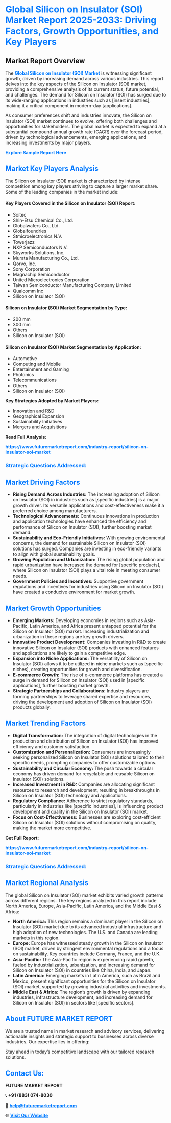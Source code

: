 <h1 style="color: #007BFF;">Global Silicon on Insulator (SOI) Market Report 2025-2033: Driving Factors, Growth Opportunities, and Key Players</h1>

<section id="overview">
<h2>Market Report Overview</h2>
<p>The <a href="https://www.futuremarketreport.com/industry-report/silicon-on-insulator-soi-market" style="color: #007BFF; text-decoration: none;"><strong>Global Silicon on Insulator (SOI) Market</strong></a> is witnessing significant growth, driven by increasing demand across various industries. This report delves into the key aspects of the Silicon on Insulator (SOI) market, providing a comprehensive analysis of its current status, future potential, and challenges. The demand for Silicon on Insulator (SOI) has surged due to its wide-ranging applications in industries such as [insert industries], making it a critical component in modern-day [applications].</p>
<p>As consumer preferences shift and industries innovate, the Silicon on Insulator (SOI) market continues to evolve, offering both challenges and opportunities for stakeholders. The global market is expected to expand at a substantial compound annual growth rate (CAGR) over the forecast period, driven by technological advancements, emerging applications, and increasing investments by major players.</p>
</section>

<section id="overview">
<p><a href="https://www.futuremarketreport.com/request-sample/reportId=26578" style="color: #007BFF; text-decoration: none;"><strong>Explore Sample Report Here</strong></a></p>
</section>

<section id="key-players">
<h2 style="color: #007BFF;">Market Key Players Analysis</h2>
<p>The Silicon on Insulator (SOI) market is characterized by intense competition among key players striving to capture a larger market share. Some of the leading companies in the market include:</p>
<h4>Key Players Covered in the Silicon on Insulator (SOI) Report:</h4>
<ul><li>Soitec</li><li>Shin-Etsu Chemical Co., Ltd.</li><li>Globalwafers Co., Ltd.</li><li>Globalfoundries</li><li>Stmicroelectronics N.V.</li><li>Towerjazz</li><li>NXP Semiconductors N.V.</li><li>Skyworks Solutions, Inc.</li><li>Murata Manufacturing Co., Ltd.</li><li>Qorvo, Inc.</li><li>Sony Corporation</li><li>Magnachip Semiconductor</li><li>United Microelectronics Corporation</li><li>Taiwan Semiconductor Manufacturing Company Limited</li><li>Qualcomm Inc</li><li>Silicon on Insulator (SOI)</li></ul>
<h4>Silicon on Insulator (SOI) Market Segmentation by Type:</h4>
<ul><li>200 mm</li><li>300 mm</li><li>Others</li><li>Silicon on Insulator (SOI)</li></ul>

<h4>Silicon on Insulator (SOI) Market Segmentation by Application:</h4>
<ul><li>Automotive</li><li>Computing and Mobile</li><li>Entertainment and Gaming</li><li>Photonics</li><li>Telecommunications</li><li>Others</li><li>Silicon on Insulator (SOI)</li></ul>
<p><strong>Key Strategies Adopted by Market Players:</strong></p>
<ul>
<li>Innovation and R&D</li>
<li>Geographical Expansion</li>
<li>Sustainability Initiatives</li>
<li>Mergers and Acquisitions</li>
</ul>
</section>

<section>
<p><strong>Read Full Analysis: </strong></p><a href="https://www.futuremarketreport.com/industry-report/silicon-on-insulator-soi-market" style="color: #007BFF; text-decoration: none;"><strong>https://www.futuremarketreport.com/industry-report/silicon-on-insulator-soi-market</strong></a>
<h3 style="color: #007BFF;">Strategic Questions Addressed:</h3>
</section>

<section id="driving-factors">
<h2 style="color: #007BFF;">Market Driving Factors</h2>
<ul>
<li><strong>Rising Demand Across Industries:</strong> The increasing adoption of Silicon on Insulator (SOI) in industries such as [specific industries] is a major growth driver. Its versatile applications and cost-effectiveness make it a preferred choice among manufacturers.</li>
<li><strong>Technological Advancements:</strong> Continuous innovations in production and application technologies have enhanced the efficiency and performance of Silicon on Insulator (SOI), further boosting market demand.</li>
<li><strong>Sustainability and Eco-Friendly Initiatives:</strong> With growing environmental concerns, the demand for sustainable Silicon on Insulator (SOI) solutions has surged. Companies are investing in eco-friendly variants to align with global sustainability goals.</li>
<li><strong>Growing Population and Urbanization:</strong> The rising global population and rapid urbanization have increased the demand for [specific products], where Silicon on Insulator (SOI) plays a vital role in meeting consumer needs.</li>
<li><strong>Government Policies and Incentives:</strong> Supportive government regulations and incentives for industries using Silicon on Insulator (SOI) have created a conducive environment for market growth.</li>
</ul>
</section>

<section id="growth-opportunities">
<h2 style="color: #007BFF;">Market Growth Opportunities</h2>
<ul>
<li><strong>Emerging Markets:</strong> Developing economies in regions such as Asia-Pacific, Latin America, and Africa present untapped potential for the Silicon on Insulator (SOI) market. Increasing industrialization and urbanization in these regions are key growth drivers.</li>
<li><strong>Innovative Product Development:</strong> Companies investing in R&D to create innovative Silicon on Insulator (SOI) products with enhanced features and applications are likely to gain a competitive edge.</li>
<li><strong>Expansion into Niche Applications:</strong> The versatility of Silicon on Insulator (SOI) allows it to be utilized in niche markets such as [specific niches], creating opportunities for growth and diversification.</li>
<li><strong>E-commerce Growth:</strong> The rise of e-commerce platforms has created a surge in demand for Silicon on Insulator (SOI) used in [specific applications], further boosting market growth.</li>
<li><strong>Strategic Partnerships and Collaborations:</strong> Industry players are forming partnerships to leverage shared expertise and resources, driving the development and adoption of Silicon on Insulator (SOI) products globally.</li>
</ul>
</section>

<section id="trending-factors">
<h2 style="color: #007BFF;">Market Trending Factors</h2>
<ul>
<li><strong>Digital Transformation:</strong> The integration of digital technologies in the production and distribution of Silicon on Insulator (SOI) has improved efficiency and customer satisfaction.</li>
<li><strong>Customization and Personalization:</strong> Consumers are increasingly seeking personalized Silicon on Insulator (SOI) solutions tailored to their specific needs, prompting companies to offer customizable options.</li>
<li><strong>Sustainability and Circular Economy:</strong> The push towards a circular economy has driven demand for recyclable and reusable Silicon on Insulator (SOI) solutions.</li>
<li><strong>Increased Investment in R&D:</strong> Companies are allocating significant resources to research and development, resulting in breakthroughs in Silicon on Insulator (SOI) technology and applications.</li>
<li><strong>Regulatory Compliance:</strong> Adherence to strict regulatory standards, particularly in industries like [specific industries], is influencing product development and quality in the Silicon on Insulator (SOI) market.</li>
<li><strong>Focus on Cost-Effectiveness:</strong> Businesses are exploring cost-efficient Silicon on Insulator (SOI) solutions without compromising on quality, making the market more competitive.</li>
</ul>
</section>

<section>
<p><strong>Get Full Report: </strong></p><a href="https://www.futuremarketreport.com/industry-report/silicon-on-insulator-soi-market" style="color: #007BFF; text-decoration: none;"><strong>https://www.futuremarketreport.com/industry-report/silicon-on-insulator-soi-market</strong></a>
<h3 style="color: #007BFF;">Strategic Questions Addressed:</h3>
</section>


<section id="regional-analysis">
<h2 style="color: #007BFF;">Market Regional Analysis</h2>
<p>The global Silicon on Insulator (SOI) market exhibits varied growth patterns across different regions. The key regions analyzed in this report include North America, Europe, Asia-Pacific, Latin America, and the Middle East & Africa:</p>
<ul>
<li><strong>North America:</strong> This region remains a dominant player in the Silicon on Insulator (SOI) market due to its advanced industrial infrastructure and high adoption of new technologies. The U.S. and Canada are leading markets in this region.</li>
<li><strong>Europe:</strong> Europe has witnessed steady growth in the Silicon on Insulator (SOI) market, driven by stringent environmental regulations and a focus on sustainability. Key countries include Germany, France, and the U.K.</li>
<li><strong>Asia-Pacific:</strong> The Asia-Pacific region is experiencing rapid growth, fueled by industrialization, urbanization, and increasing demand for Silicon on Insulator (SOI) in countries like China, India, and Japan.</li>
<li><strong>Latin America:</strong> Emerging markets in Latin America, such as Brazil and Mexico, present significant opportunities for the Silicon on Insulator (SOI) market, supported by growing industrial activities and investments.</li>
<li><strong>Middle East & Africa:</strong> The region’s growth is driven by expanding industries, infrastructure development, and increasing demand for Silicon on Insulator (SOI) in sectors like [specific sectors].</li>
</ul>
</section>

<footer>
<h2 style="color: #007BFF;">About FUTURE MARKET REPORT</h2>
<p>We are a trusted name in market research and advisory services, delivering actionable insights and strategic support to businesses across diverse industries. Our expertise lies in offering:</p>

<p>Stay ahead in today’s competitive landscape with our tailored research solutions.</p>

<h2 style="color: #007BFF;">Contact Us:</h2>
<p><strong>FUTURE MARKET REPORT</strong></p>
<p>📞 <strong>+91 (883) 074-8030</strong></p>
<p>📧 <strong><a href="mailto:help@futuremarketreport.com" style="color: #007BFF;">help@futuremarketreport.com</a></strong></p>
<p>🌐 <strong><a href="https://www.futuremarketreport.com/" style="color: #007BFF;">Visit Our Website</a></strong></p>
</footer>